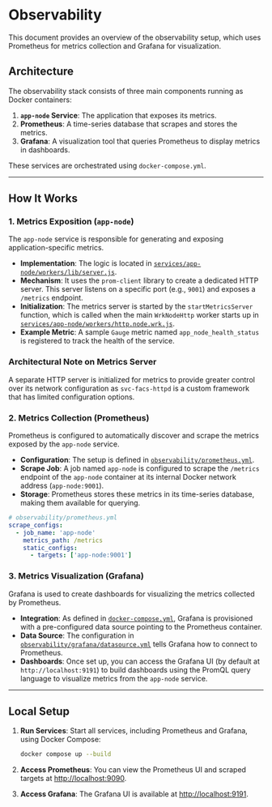 # Observability

This document provides an overview of the observability setup, which uses Prometheus for metrics collection and Grafana for visualization.

## Architecture

The observability stack consists of three main components running as Docker containers:

1.  **`app-node` Service**: The application that exposes its metrics.
2.  **Prometheus**: A time-series database that scrapes and stores the metrics.
3.  **Grafana**: A visualization tool that queries Prometheus to display metrics in dashboards.

These services are orchestrated using `docker-compose.yml`.

---

## How It Works

### 1. Metrics Exposition (`app-node`)

The `app-node` service is responsible for generating and exposing application-specific metrics.

-   **Implementation**: The logic is located in [`services/app-node/workers/lib/server.js`](services/app-node/workers/lib/server.js:255).
-   **Mechanism**: It uses the `prom-client` library to create a dedicated HTTP server. This server listens on a specific port (e.g., `9001`) and exposes a `/metrics` endpoint.
-   **Initialization**: The metrics server is started by the `startMetricsServer` function, which is called when the main `WrkNodeHttp` worker starts up in [`services/app-node/workers/http.node.wrk.js`](services/app-node/workers/http.node.wrk.js:68).
-   **Example Metric**: A sample `Gauge` metric named `app_node_health_status` is registered to track the health of the service.

### Architectural Note on Metrics Server

A separate HTTP server is initialized for metrics to provide greater control over its network configuration as `svc-facs-httpd` is a custom framework that has limited configuration options.

### 2. Metrics Collection (Prometheus)

Prometheus is configured to automatically discover and scrape the metrics exposed by the `app-node` service.

-   **Configuration**: The setup is defined in [`observability/prometheus.yml`](observability/prometheus.yml).
-   **Scrape Job**: A job named `app-node` is configured to scrape the `/metrics` endpoint of the `app-node` container at its internal Docker network address (`app-node:9001`).
-   **Storage**: Prometheus stores these metrics in its time-series database, making them available for querying.

```yaml
# observability/prometheus.yml
scrape_configs:
  - job_name: 'app-node'
    metrics_path: /metrics
    static_configs:
      - targets: ['app-node:9001']
```

### 3. Metrics Visualization (Grafana)

Grafana is used to create dashboards for visualizing the metrics collected by Prometheus.

-   **Integration**: As defined in [`docker-compose.yml`](docker-compose.yml), Grafana is provisioned with a pre-configured data source pointing to the Prometheus container.
-   **Data Source**: The configuration in [`observability/grafana/datasource.yml`](observability/grafana/datasource.yml) tells Grafana how to connect to Prometheus.
-   **Dashboards**: Once set up, you can access the Grafana UI (by default at `http://localhost:9191`) to build dashboards using the PromQL query language to visualize metrics from the `app-node` service.

---

## Local Setup

1.  **Run Services**: Start all services, including Prometheus and Grafana, using Docker Compose:
    ```bash
    docker compose up --build
    ```

2.  **Access Prometheus**: You can view the Prometheus UI and scraped targets at [http://localhost:9090](http://localhost:9090).

3.  **Access Grafana**: The Grafana UI is available at [http://localhost:9191](http://localhost:9191).